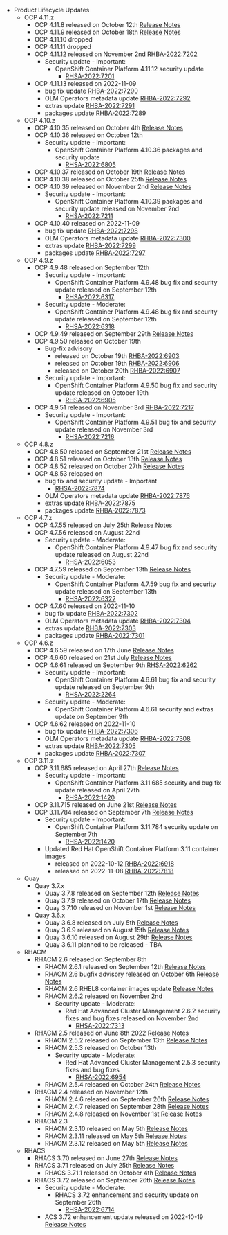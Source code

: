 - Product Lifecycle Updates
    - OCP 4.11.z
        - OCP 4.11.8 released on October 12th [Release Notes](https://access.redhat.com/errata/RHBA-2022:6809)
        - OCP 4.11.9 released on October 18th [Release Notes](https://access.redhat.com/errata/RHBA-2022:6896)
        - OCP 4.11.10 dropped
        - OCP 4.11.11 dropped
        - OCP 4.11.12 released on November 2nd [RHBA-2022:7202](https://access.redhat.com/errata/RHBA-2022:7202)
            - Security update - Important:
                - OpenShift Container Platform 4.11.12 security update
                    - [RHSA-2022:7201](https://access.redhat.com/errata/RHSA-2022:7201)
        - OCP 4.11.13 released on 2022-11-09
            - bug fix update [RHBA-2022:7290](https://access.redhat.com/errata/RHBA-2022:7290)
            - OLM Operators metadata update [RHBA-2022:7292](https://access.redhat.com/errata/RHBA-2022:7292)
            - extras update [RHBA-2022:7291](https://access.redhat.com/errata/RHBA-2022:7291)
            - packages update [RHBA-2022:7289](https://access.redhat.com/errata/RHBA-2022:7289)
    - OCP 4.10.z
        - OCP 4.10.35 released on October 4th [Release Notes](https://access.redhat.com/errata/RHBA-2022:6728)
        - OCP 4.10.36 released on October 12th
            - Security update - Important:
                - OpenShift Container Platform 4.10.36 packages and security update
                    - [RHSA-2022:6805](https://access.redhat.com/errata/RHSA-2022:6805)
        - OCP 4.10.37 released on October 19th [Release Notes](https://access.redhat.com/errata/RHBA-2022:6899)
        - OCP 4.10.38 released on October 25th [Release Notes](https://access.redhat.com/errata/RHBA-2022:7035)
        - OCP 4.10.39 released on November 2nd [Release Notes](https://access.redhat.com/errata/RHBA-2022:7212)
            - Security update - Important:
                - OpenShift Container Platform 4.10.39 packages and security update released on November 2nd
                    - [RHSA-2022:7211](https://access.redhat.com/errata/RHSA-2022:7211)
        - OCP 4.10.40 released on 2022-11-09
            - bug fix update [RHBA-2022:7298](https://access.redhat.com/errata/RHBA-2022:7298)
            - OLM Operators metadata update [RHBA-2022:7300](https://access.redhat.com/errata/RHBA-2022:7300)
            - extras update [RHBA-2022:7299](https://access.redhat.com/errata/RHBA-2022:7299)
            - packages update [RHBA-2022:7297](https://access.redhat.com/errata/RHBA-2022:7297)
    - OCP 4.9.z
        - OCP 4.9.48 released on September 12th
            - Security update - Important:
                - OpenShift Container Platform 4.9.48 bug fix and security update released on September 12th
                    - [RHSA-2022:6317](https://access.redhat.com/errata/RHSA-2022:6317)
            - Security update - Moderate:
                - OpenShift Container Platform 4.9.48 bug fix and security update released on September 12th
                    - [RHSA-2022:6318](https://access.redhat.com/errata/RHSA-2022:6318)
        - OCP 4.9.49 released on September 29th [Release Notes](https://access.redhat.com/errata/RHBA-2022:6678)
        - OCP 4.9.50 released on October 19th
            - Bug-fix advisory
                - released on October 19th [RHBA-2022:6903](https://access.redhat.com/errata/RHBA-2022:6903)
                - released on October 19th [RHBA-2022:6906](https://access.redhat.com/errata/RHBA-2022:6906)
                - released on October 20th [RHBA-2022:6907](https://access.redhat.com/errata/RHBA-2022:6907)
            - Security update - Important:
                - OpenShift Container Platform 4.9.50 bug fix and security update released on October 19th
                    - [RHSA-2022:6905](https://access.redhat.com/errata/RHSA-2022:6905)
        - OCP 4.9.51 released on November 3rd [RHBA-2022:7217](https://access.redhat.com/errata/RHBA-2022:7217)
            - Security update - Important:
                - OpenShift Container Platform 4.9.51 bug fix and security update released on November 3rd
                    - [RHSA-2022:7216](https://access.redhat.com/errata/RHSA-2022:7216)
    - OCP 4.8.z
        - OCP 4.8.50 released on September 21st [Release Notes](https://access.redhat.com/errata/RHBA-2022:6511)
        - OCP 4.8.51 released on October 13th [Release Notes](https://access.redhat.com/errata/RHBA-2022:6802)
        - OCP 4.8.52 released on October 27th [Release Notes](https://access.redhat.com/errata/RHBA-2022:7034)
        - OCP 4.8.53 released on
            - bug fix and security update - Important
                - [RHSA-2022:7874](https://access.redhat.com/errata/RHSA-2022:7874)
            - OLM Operators metadata update [RHBA-2022:7876](https://access.redhat.com/errata/RHBA-2022:7876)
            - extras update [RHBA-2022:7875](https://access.redhat.com/errata/RHBA-2022:7875)
            - packages update [RHBA-2022:7873](https://access.redhat.com/errata/RHBA-2022:7873)
    - OCP 4.7.z
        - OCP 4.7.55 released on July 25th [Release Notes](https://access.redhat.com/errata/RHSA-2022:5660)
        - OCP 4.7.56 released on August 22nd
            - Security update - Moderate:
                - OpenShift Container Platform 4.9.47 bug fix and security update released on August 22nd
                    - [RHSA-2022:6053](https://access.redhat.com/errata/RHSA-2022:6053)
        - OCP 4.7.59 released on September 13th  [Release Notes](https://access.redhat.com/errata/RHBA-2022:6321)
            - Security update - Moderate:
                - OpenShift Container Platform 4.7.59 bug fix and security update released on September 13th
                    - [RHSA-2022:6322](https://access.redhat.com/errata/RHSA-2022:6322)
        - OCP 4.7.60 released on 2022-11-10
            - bug fix update [RHBA-2022:7302](https://access.redhat.com/errata/RHBA-2022:7302)
            - OLM Operators metadata update [RHBA-2022:7304](https://access.redhat.com/errata/RHBA-2022:7304)
            - extras update [RHBA-2022:7303](https://access.redhat.com/errata/RHBA-2022:7303)
            - packages update [RHBA-2022:7301](https://access.redhat.com/errata/RHBA-2022:7301)
    - OCP 4.6.z
        - OCP 4.6.59 released on 17th June [Release Notes](https://access.redhat.com/errata/RHBA-2022:4948)
        - OCP 4.6.60 released on 21st July [Release Notes](https://access.redhat.com/errata/RHBA-2022:5572)
        - OCP 4.6.61 released on September 9th [RHSA-2022:6262](https://access.redhat.com/errata/RHSA-2022:6262)
            - Security update - Important:
                - OpenShift Container Platform 4.6.61 bug fix and security update released on September 9th
                    - [RHSA-2022:2264](https://access.redhat.com/errata/RHSA-2022:2264)
            - Security update - Moderate:
                - OpenShift Container Platform 4.6.61 security and extras update on September 9th
        - OCP 4.6.62 released on 2022-11-10
            - bug fix update [RHBA-2022:7306](https://access.redhat.com/errata/RHBA-2022:7306)
            - OLM Operators metadata update [RHBA-2022:7308](https://access.redhat.com/errata/RHBA-2022:7308)
            - extras update [RHBA-2022:7305](https://access.redhat.com/errata/RHBA-2022:7305)
            - packages update [RHBA-2022:7307](https://access.redhat.com/errata/RHBA-2022:7307)
    - OCP 3.11.z
        - OCP 3.11.685 released on April 27th [Release Notes](https://access.redhat.com/errata/RHBA-2022:1421)
            - Security update - Important:
                - OpenShift Container Platform 3.11.685 security and bug fix update released on April 27th
                    - [RHSA-2022:1420](https://access.redhat.com/errata/RHSA-2022:1420)
        - OCP 3.11.715 released on June 21st [Release Notes](https://access.redhat.com/errata/RHSA-2022:4999)
        - OCP 3.11.784 released on September 7th [Release Notes](https://access.redhat.com/errata/RHBA-2022:6251)
            - Security update - Important:
                - OpenShift Container Platform 3.11.784 security update on September 7th
                    - [RHSA-2022:1420](https://access.redhat.com/errata/RHSA-2022:1420)
            - Updated Red Hat OpenShift Container Platform 3.11 container images
                - released on 2022-10-12 [RHBA-2022:6918](https://access.redhat.com/errata/RHBA-2022:6918)
                - released on 2022-11-08 [RHBA-2022:7818](https://access.redhat.com/errata/RHBA-2022:7818)
    - Quay
        - Quay 3.7.x
            - Quay 3.7.8 released on September 12th [Release Notes](https://access.redhat.com/errata/RHBA-2022:6353)
            - Quay 3.7.9 released on October 17th [Release Notes](https://access.redhat.com/errata/RHBA-2022:6930)
            - Quay 3.7.10 released on November 1st [Release Notes](https://access.redhat.com/errata/RHBA-2022:7219)
        - Quay 3.6.x
            - Quay 3.6.8 released on July 5th [Release Notes](https://access.redhat.com/errata/RHBA-2022:5417)
            - Quay 3.6.9 released on August 15th [Release Notes](https://access.redhat.com/errata/RHBA-2022:5801)
            - Quay 3.6.10 released on August 29th [Release Notes](https://access.redhat.com/errata/RHBA-2022:6153)
            - Quay 3.6.11 planned to be released - TBA
    - RHACM
        - RHACM 2.6 released on September 8th
            - RHACM 2.6.1 released on September 12th [Release Notes](https://access.redhat.com/errata/RHSA-2022:5531)
            - RHACM 2.6 bugfix advisory released on October 6th [Release Notes](https://access.redhat.com/errata/RHBA-2022:6836)
            - RHACM 2.6 RHEL8 container images update [Release Notes](https://access.redhat.com/errata/RHBA-2022:7193)
            - RHACM 2.6.2 released on November 2nd
                - Security update - Moderate:
                    - Red Hat Advanced Cluster Management 2.6.2 security fixes and bug fixes released on November 2nd
                        - [RHSA-2022:7313](https://access.redhat.com/errata/RHSA-2022:7313)
        - RHACM 2.5 released on June 8th 2022 [Release Notes](https://access.redhat.com/errata/RHSA-2022:4956)
            - RHACM 2.5.2 released on September 13th [Release Notes](https://access.redhat.com/errata/RHSA-2022:6507)
            - RHACM 2.5.3 released on October 13th
                - Security update - Moderate:
                    - Red Hat Advanced Cluster Management 2.5.3 security fixes and bug fixes
                        - [RHSA-2022:6954](https://access.redhat.com/errata/RHSA-2022:6954)
            - RHACM 2.5.4 released on October 24th [Release Notes](https://access.redhat.com/errata/RHBA-2022:7093)
        - RHACM 2.4 released on November 12th
            - RHACM 2.4.6 released on September 26th [Release Notes](https://access.redhat.com/errata/RHSA-2022:6696)
            - RHACM 2.4.7 released on September 28th [Release Notes](https://access.redhat.com/errata/RHBA-2022:6747)
            - RHACM 2.4.8 released on November 1st [Release Notes](https://access.redhat.com/errata/RHSA-2022:7276)
        - RHACM 2.3
            - RHACM 2.3.10 released on May 5th [Release Notes](https://access.redhat.com/errata/RHSA-2022:1715)
            - RHACM 2.3.11 released on May 5th [Release Notes](https://access.redhat.com/errata/RHSA-2022:5392)
            - RHACM 2.3.12 released on May 5th [Release Notes](https://access.redhat.com/errata/RHSA-2022:6271)
    - RHACS
        - RHACS 3.70 released on June 27th [Release Notes](https://access.redhat.com/errata/RHSA-2022:4880)
        - RHACS 3.71 released on July 25th [Release Notes](https://access.redhat.com/errata/RHSA-2022:5704)
            - RHACS 3.71.1 released on October 4th [Release Notes](https://access.redhat.com/errata/RHBA-2022:6793)
        - RHACS 3.72 released on September 26th [Release Notes](https://access.redhat.com/errata/RHSA-2022:6714)
            - Security update - Moderate:
                - RHACS 3.72 enhancement and security update on September 26th
                    - [RHSA-2022:6714](https://access.redhat.com/errata/RHSA-2022:6714)
            - ACS 3.72 enhancement update released on 2022-10-19 [Release Notes](https://access.redhat.com/errata/RHBA-2022:7057)
  
